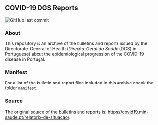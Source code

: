 ## COVID-19 DGS Reports

![GitHub last commit](https://img.shields.io/github/last-commit/ramiromagno/covid19_dgs_reports)

### About

This repository is an archive of the bulletins and reports issued by the Directorate-General of Health (*Direção-Geral da Saúde* (DGS) in Portuguese) about the epidemiological progression of the COVID-19 disease in Portugal.

### Manifest

For a list of the bulletin and report files included in this archive check the folder `manifest`.

### Source

The original source of the bulletins and reports is: https://covid19.min-saude.pt/relatorio-de-situacao/.